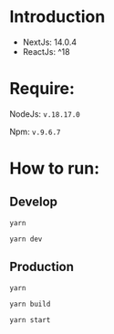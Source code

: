# Introduction
- NextJs: 14.0.4
- ReactJs: ^18

# Require:
NodeJs: ```v.18.17.0``` 

Npm: ```v.9.6.7```

# How to run:
## Develop
``` yarn ```

``` yarn dev ```

## Production
``` yarn ```

``` yarn build ```

``` yarn start ```
